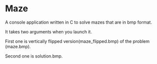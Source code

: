 # Maze

A console application written in C to solve mazes that are in bmp format.

It takes two arguments when you launch it.

First one is vertically flipped version(maze_flipped.bmp) of the problem (maze.bmp).

Second one is solution.bmp.
